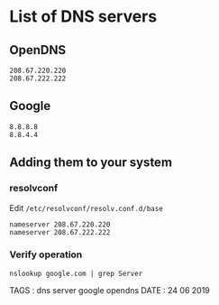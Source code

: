 # List of DNS servers

## OpenDNS

```
208.67.220.220
208.67.222.222
```

## Google

```
8.8.8.8
8.8.4.4
```

## Adding them to your system

### resolvconf

Edit `/etc/resolvconf/resolv.conf.d/base`

```
nameserver 208.67.220.220
nameserver 208.67.222.222
```

### Verify operation

```
nslookup google.com | grep Server
```


TAGS : dns server google opendns
DATE : 24 06 2019